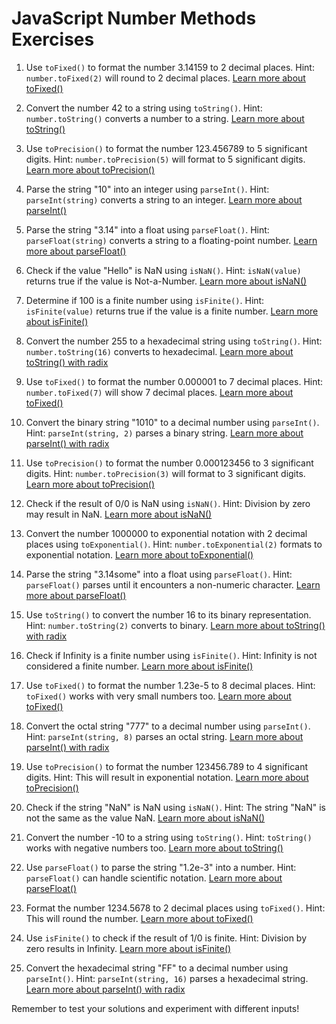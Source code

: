 # JavaScript Number Methods Exercises

1. Use `toFixed()` to format the number 3.14159 to 2 decimal places.
   Hint: `number.toFixed(2)` will round to 2 decimal places.
   [Learn more about toFixed()](https://www.w3schools.com/jsref/jsref_tofixed.asp)

2. Convert the number 42 to a string using `toString()`.
   Hint: `number.toString()` converts a number to a string.
   [Learn more about toString()](https://www.w3schools.com/jsref/jsref_tostring_number.asp)

3. Use `toPrecision()` to format the number 123.456789 to 5 significant digits.
   Hint: `number.toPrecision(5)` will format to 5 significant digits.
   [Learn more about toPrecision()](https://www.w3schools.com/jsref/jsref_toprecision.asp)

4. Parse the string "10" into an integer using `parseInt()`.
   Hint: `parseInt(string)` converts a string to an integer.
   [Learn more about parseInt()](https://www.w3schools.com/jsref/jsref_parseint.asp)

5. Parse the string "3.14" into a float using `parseFloat()`.
   Hint: `parseFloat(string)` converts a string to a floating-point number.
   [Learn more about parseFloat()](https://www.w3schools.com/jsref/jsref_parsefloat.asp)

6. Check if the value "Hello" is NaN using `isNaN()`.
   Hint: `isNaN(value)` returns true if the value is Not-a-Number.
   [Learn more about isNaN()](https://www.w3schools.com/jsref/jsref_isnan.asp)

7. Determine if 100 is a finite number using `isFinite()`.
   Hint: `isFinite(value)` returns true if the value is a finite number.
   [Learn more about isFinite()](https://www.w3schools.com/jsref/jsref_isfinite.asp)

8. Convert the number 255 to a hexadecimal string using `toString()`.
   Hint: `number.toString(16)` converts to hexadecimal.
   [Learn more about toString() with radix](https://www.w3schools.com/jsref/jsref_tostring_number.asp)

9. Use `toFixed()` to format the number 0.000001 to 7 decimal places.
   Hint: `number.toFixed(7)` will show 7 decimal places.
   [Learn more about toFixed()](https://www.w3schools.com/jsref/jsref_tofixed.asp)

10. Convert the binary string "1010" to a decimal number using `parseInt()`.
    Hint: `parseInt(string, 2)` parses a binary string.
    [Learn more about parseInt() with radix](https://www.w3schools.com/jsref/jsref_parseint.asp)

11. Use `toPrecision()` to format the number 0.000123456 to 3 significant digits.
    Hint: `number.toPrecision(3)` will format to 3 significant digits.
    [Learn more about toPrecision()](https://www.w3schools.com/jsref/jsref_toprecision.asp)

12. Check if the result of 0/0 is NaN using `isNaN()`.
    Hint: Division by zero may result in NaN.
    [Learn more about isNaN()](https://www.w3schools.com/jsref/jsref_isnan.asp)

13. Convert the number 1000000 to exponential notation with 2 decimal places using `toExponential()`.
    Hint: `number.toExponential(2)` formats to exponential notation.
    [Learn more about toExponential()](https://www.w3schools.com/jsref/jsref_toexponential.asp)

14. Parse the string "3.14some" into a float using `parseFloat()`.
    Hint: `parseFloat()` parses until it encounters a non-numeric character.
    [Learn more about parseFloat()](https://www.w3schools.com/jsref/jsref_parsefloat.asp)

15. Use `toString()` to convert the number 16 to its binary representation.
    Hint: `number.toString(2)` converts to binary.
    [Learn more about toString() with radix](https://www.w3schools.com/jsref/jsref_tostring_number.asp)

16. Check if Infinity is a finite number using `isFinite()`.
    Hint: Infinity is not considered a finite number.
    [Learn more about isFinite()](https://www.w3schools.com/jsref/jsref_isfinite.asp)

17. Use `toFixed()` to format the number 1.23e-5 to 8 decimal places.
    Hint: `toFixed()` works with very small numbers too.
    [Learn more about toFixed()](https://www.w3schools.com/jsref/jsref_tofixed.asp)

18. Convert the octal string "777" to a decimal number using `parseInt()`.
    Hint: `parseInt(string, 8)` parses an octal string.
    [Learn more about parseInt() with radix](https://www.w3schools.com/jsref/jsref_parseint.asp)

19. Use `toPrecision()` to format the number 123456.789 to 4 significant digits.
    Hint: This will result in exponential notation.
    [Learn more about toPrecision()](https://www.w3schools.com/jsref/jsref_toprecision.asp)

20. Check if the string "NaN" is NaN using `isNaN()`.
    Hint: The string "NaN" is not the same as the value NaN.
    [Learn more about isNaN()](https://www.w3schools.com/jsref/jsref_isnan.asp)

21. Convert the number -10 to a string using `toString()`.
    Hint: `toString()` works with negative numbers too.
    [Learn more about toString()](https://www.w3schools.com/jsref/jsref_tostring_number.asp)

22. Use `parseFloat()` to parse the string "1.2e-3" into a number.
    Hint: `parseFloat()` can handle scientific notation.
    [Learn more about parseFloat()](https://www.w3schools.com/jsref/jsref_parsefloat.asp)

23. Format the number 1234.5678 to 2 decimal places using `toFixed()`.
    Hint: This will round the number.
    [Learn more about toFixed()](https://www.w3schools.com/jsref/jsref_tofixed.asp)

24. Use `isFinite()` to check if the result of 1/0 is finite.
    Hint: Division by zero results in Infinity.
    [Learn more about isFinite()](https://www.w3schools.com/jsref/jsref_isfinite.asp)

25. Convert the hexadecimal string "FF" to a decimal number using `parseInt()`.
    Hint: `parseInt(string, 16)` parses a hexadecimal string.
    [Learn more about parseInt() with radix](https://www.w3schools.com/jsref/jsref_parseint.asp)

Remember to test your solutions and experiment with different inputs!

